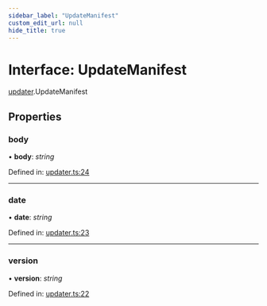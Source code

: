 ```yaml
---
sidebar_label: "UpdateManifest"
custom_edit_url: null
hide_title: true
---
```


# Interface: UpdateManifest

[updater](../modules/updater.md).UpdateManifest

## Properties

### body

• **body**: *string*

Defined in: [updater.ts:24](https://github.com/tauri-apps/tauri/blob/3afef190/tooling/api/src/updater.ts#L24)

___

### date

• **date**: *string*

Defined in: [updater.ts:23](https://github.com/tauri-apps/tauri/blob/3afef190/tooling/api/src/updater.ts#L23)

___

### version

• **version**: *string*

Defined in: [updater.ts:22](https://github.com/tauri-apps/tauri/blob/3afef190/tooling/api/src/updater.ts#L22)
